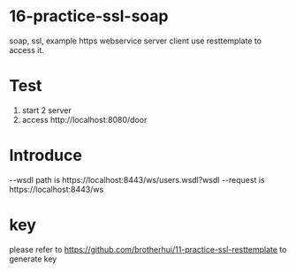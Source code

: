 # 16-practice-ssl-soap
soap, ssl, example
https webservice server
client use resttemplate to access it.

# Test
1. start 2 server
2. access http://localhost:8080/door

# Introduce
--wsdl path is https://localhost:8443/ws/users.wsdl?wsdl
--request is https://localhost:8443/ws

# key
please refer to https://github.com/brotherhui/11-practice-ssl-resttemplate to generate key